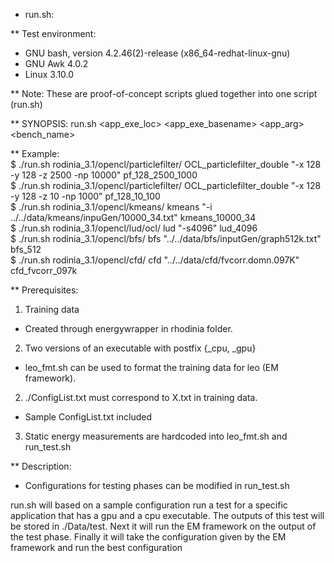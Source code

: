 * run.sh:

** Test environment:
- GNU bash, version 4.2.46(2)-release (x86_64-redhat-linux-gnu)
- GNU Awk 4.0.2
- Linux 3.10.0

** Note: These are proof-of-concept scripts glued together into one script (run.sh)

** SYNOPSIS: run.sh  <app_exe_loc> <app_exe_basename> <app_arg> <bench_name>

** Example:  
$ ./run.sh rodinia_3.1/opencl/particlefilter/ OCL_particlefilter_double "-x 128 -y 128 -z 2500 -np 10000" pf_128_2500_1000  
$ ./run.sh rodinia_3.1/opencl/particlefilter/ OCL_particlefilter_double "-x 128 -y 128 -z 10 -np 1000" pf_128_10_100  
$ ./run.sh rodinia_3.1/opencl/kmeans/ kmeans "-i ../../data/kmeans/inpuGen/10000_34.txt" kmeans_10000_34  
$ ./run.sh rodinia_3.1/opencl/lud/ocl/ lud "-s4096" lud_4096  
$ ./run.sh rodinia_3.1/opencl/bfs/ bfs "../../data/bfs/inputGen/graph512k.txt" bfs_512  
$ ./run.sh rodinia_3.1/opencl/cfd/ cfd "../../data/cfd/fvcorr.domn.097K" cfd_fvcorr_097k  

** Prerequisites:
1. Training data
- Created through energywrapper in rhodinia folder.
2. Two versions of an executable with postfix {_cpu, _gpu}
 - leo_fmt.sh can be used to format the training data for leo (EM framework).
2. ./ConfigList.txt must correspond to X.txt in training data.
 - Sample ConfigList.txt included
3. Static energy measurements are hardcoded into leo_fmt.sh and run_test.sh

** Description:
 - Configurations for testing phases can be modified in run_test.sh

run.sh will based on a sample configuration run a test for a specific application that has a gpu and a cpu executable. The outputs of this test will be stored in ./Data/test. Next it will run the EM framework on the output of the test phase. Finally it will take the configuration given by the EM framework and run the best configuration
